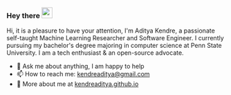 ### Hey there <img src="https://media.giphy.com/media/hvRJCLFzcasrR4ia7z/giphy.gif" width="25px">

Hi, it is a pleasure to have your attention, I'm Aditya Kendre, a passionate self-taught Machine Learning Researcher and Software Engineer. 
I currently pursuing my bachelor's degree majoring in computer science at Penn State University. I am a tech enthusiast & an open-source advocate.
  
- 💬 Ask me about anything, I am happy to help
- 📫 How to reach me: [kendreaditya@gmail.com](mailto:kendreaditya@gmail.com)
- 📝 More about me at [kendreaditya.github.io](https://kendreaditya.github.io/)
